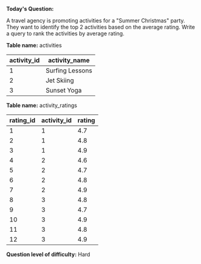 **Today's Question:**

A travel agency is promoting activities for a "Summer Christmas" party. They want to identify the top 2 activities based on the average rating. Write a query to rank the activities by average rating.

**Table name:** activities

| activity_id | activity_name    |
|-------------|------------------|
| 1           | Surfing Lessons  |
| 2           | Jet Skiing       |
| 3           | Sunset Yoga      |


**Table name:** activity_ratings

| rating_id | activity_id | rating |
|-----------|-------------|--------|
| 1         | 1           | 4.7    |
| 2         | 1           | 4.8    |
| 3         | 1           | 4.9    |
| 4         | 2           | 4.6    |
| 5         | 2           | 4.7    |
| 6         | 2           | 4.8    |
| 7         | 2           | 4.9    |
| 8         | 3           | 4.8    |
| 9         | 3           | 4.7    |
| 10        | 3           | 4.9    |
| 11        | 3           | 4.8    |
| 12        | 3           | 4.9    |


**Question level of difficulty:**
Hard
